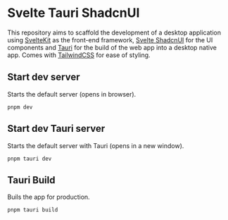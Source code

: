 # Svelte Tauri ShadcnUI

This repository aims to scaffold the development of a desktop application using [SvelteKit](https://kit.svelte.dev) as the front-end framework, [Svelte ShadcnUI](https://www.shadcn-svelte.com) for the UI components and [Tauri](https://tauri.app) for the build of the web app into a desktop native app. Comes with [TailwindCSS](https://tailwindcss.com) for ease of styling.

## Start dev server
Starts the default server (opens in browser).

`pnpm dev`

## Start dev Tauri server
Starts the default server with Tauri (opens in a new window).

`pnpm tauri dev`

## Tauri Build
Buils the app for production.

`pnpm tauri build`